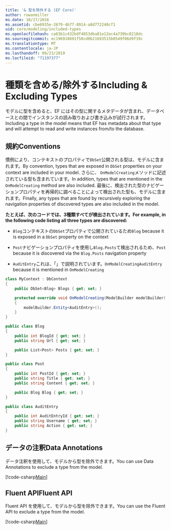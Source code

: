 ```yaml
---
title: '& 型を除外する (EF Core)'
author: rowanmiller
ms.date: 10/27/2016
ms.assetid: cbe6935e-2679-4b77-8914-a8d772240cf1
uid: core/modeling/included-types
ms.openlocfilehash: ca83b1c432bdf4853dba81e12ec4a739bc8218dc
ms.sourcegitcommit: ec196918691f50cd0b21693515b0549f06d9f39c
ms.translationtype: MT
ms.contentlocale: ja-JP
ms.lasthandoff: 09/23/2019
ms.locfileid: "71197377"
---
```

# <a name="including--excluding-types"></a><span data-ttu-id="0bde4-102">種類を含める/除外する</span><span class="sxs-lookup"><span data-stu-id="0bde4-102">Including & Excluding Types</span></span>

<span data-ttu-id="0bde4-103">モデルに型を含めると、EF にはその型に関するメタデータが含まれ、データベースとの間でインスタンスの読み取りおよび書き込みが試行されます。</span><span class="sxs-lookup"><span data-stu-id="0bde4-103">Including a type in the model means that EF has metadata about that type and will attempt to read and write instances from/to the database.</span></span>

## <a name="conventions"></a><span data-ttu-id="0bde4-104">規約</span><span class="sxs-lookup"><span data-stu-id="0bde4-104">Conventions</span></span>

<span data-ttu-id="0bde4-105">慣例により、コンテキストのプロパティで`DbSet`公開される型は、モデルに含まれます。</span><span class="sxs-lookup"><span data-stu-id="0bde4-105">By convention, types that are exposed in `DbSet` properties on your context are included in your model.</span></span> <span data-ttu-id="0bde4-106">さらに、 `OnModelCreating`メソッドに記述されている型も含まれています。</span><span class="sxs-lookup"><span data-stu-id="0bde4-106">In addition, types that are mentioned in the `OnModelCreating` method are also included.</span></span> <span data-ttu-id="0bde4-107">最後に、検出された型のナビゲーションプロパティを再帰的に調べることによって検出された型も、モデルに含まれます。</span><span class="sxs-lookup"><span data-stu-id="0bde4-107">Finally, any types that are found by recursively exploring the navigation properties of discovered types are also included in the model.</span></span>

<span data-ttu-id="0bde4-108">**たとえば、次のコードでは、3種類すべてが検出されています。**</span><span class="sxs-lookup"><span data-stu-id="0bde4-108">**For example, in the following code listing all three types are discovered:**</span></span>

* <span data-ttu-id="0bde4-109">`Blog`コンテキストの`DbSet`プロパティで公開されているため</span><span class="sxs-lookup"><span data-stu-id="0bde4-109">`Blog` because it is exposed in a `DbSet` property on the context</span></span>

* <span data-ttu-id="0bde4-110">`Post`ナビゲーションプロパティを使用し`Blog.Posts`て検出されるため、</span><span class="sxs-lookup"><span data-stu-id="0bde4-110">`Post` because it is discovered via the `Blog.Posts` navigation property</span></span>

* <span data-ttu-id="0bde4-111">`AuditEntry`これは、「」で説明されています。`OnModelCreating`</span><span class="sxs-lookup"><span data-stu-id="0bde4-111">`AuditEntry` because it is mentioned in `OnModelCreating`</span></span>

<!-- [!code-csharp[Main](samples/core/Modeling/Conventions/IncludedTypes.cs?highlight=3,7,16)] -->
``` csharp
class MyContext : DbContext
{
    public DbSet<Blog> Blogs { get; set; }

    protected override void OnModelCreating(ModelBuilder modelBuilder)
    {
        modelBuilder.Entity<AuditEntry>();
    }
}

public class Blog
{
    public int BlogId { get; set; }
    public string Url { get; set; }

    public List<Post> Posts { get; set; }
}

public class Post
{
    public int PostId { get; set; }
    public string Title { get; set; }
    public string Content { get; set; }

    public Blog Blog { get; set; }
}

public class AuditEntry
{
    public int AuditEntryId { get; set; }
    public string Username { get; set; }
    public string Action { get; set; }
}
```

## <a name="data-annotations"></a><span data-ttu-id="0bde4-112">データの注釈</span><span class="sxs-lookup"><span data-stu-id="0bde4-112">Data Annotations</span></span>

<span data-ttu-id="0bde4-113">データ注釈を使用して、モデルから型を除外できます。</span><span class="sxs-lookup"><span data-stu-id="0bde4-113">You can use Data Annotations to exclude a type from the model.</span></span>

[!code-csharp[Main](../../../samples/core/Modeling/DataAnnotations/IgnoreType.cs?highlight=20)]

## <a name="fluent-api"></a><span data-ttu-id="0bde4-114">Fluent API</span><span class="sxs-lookup"><span data-stu-id="0bde4-114">Fluent API</span></span>

<span data-ttu-id="0bde4-115">Fluent API を使用して、モデルから型を除外できます。</span><span class="sxs-lookup"><span data-stu-id="0bde4-115">You can use the Fluent API to exclude a type from the model.</span></span>

[!code-csharp[Main](../../../samples/core/Modeling/FluentAPI/IgnoreType.cs?highlight=12)]
